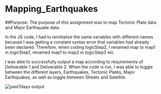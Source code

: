 # Mapping_Earthquakes

##Purpose: 
The purpose of this assignment was to map Tectonic Plate data and Major Earthquake data. 


In the JS code, I had to reinitialize the same variables with different names because I was getting a constant syntax error that variables had already been declared. 
Therefore, when coding logicStep2, I renamed map to map1 in logicStep1, renamed map1 to map2 in logicStep3 etc 

I was able to successfully output a map according to requirements of Deliverable 1 and Deliverable 2. When the code is run, I was able to toggle between the different layers, Earthquakes, Tectonic Plates, Major Earthquakes, as well as toggle between Streets and Satellite. 

![past7days output](https://user-images.githubusercontent.com/116187123/222043540-cee02b61-1005-4bc0-97fc-2bb2fc1d11f4.png)

